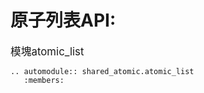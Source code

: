 # 原子列表API:


<big>模塊atomic_list</big>

```{eval-rst}
.. automodule:: shared_atomic.atomic_list
   :members:
```
